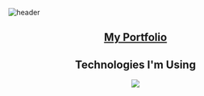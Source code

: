 ![header](https://capsule-render.vercel.app/api?type=waving&color=0:2d1da3,100:f07422&height=150&section=header&text=Isaac's%20Profile&fontSize=90&fontColor=0D1117&animation=fadeIn)
<h2 align="center"><a href="https://css-enjoyer.github.io/portfolio/">My Portfolio</a></h1>
<h2 align="center">Technologies I'm Using</h1>
<p align="center">
  <a href="https://skillicons.dev">
    <img src="https://skillicons.dev/icons?i=java,nodejs,react,js,typescript,html,css,sass,bootstrap,tailwind,styledcomponents,mysql,php,dotnet,mongodb,figma,ps,vscode,eclipse,webpack,git,github,bash&perline=11" />
  </a>
</p>


